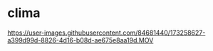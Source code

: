 # clima





https://user-images.githubusercontent.com/84681440/173258627-a399d99d-8826-4d16-b08d-ae675e8aa19d.MOV

